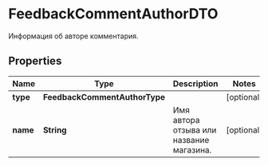 

# FeedbackCommentAuthorDTO

Информация об авторе комментария.

## Properties

| Name | Type | Description | Notes |
|------------ | ------------- | ------------- | -------------|
|**type** | **FeedbackCommentAuthorType** |  |  [optional] |
|**name** | **String** | Имя автора отзыва или название магазина. |  [optional] |



